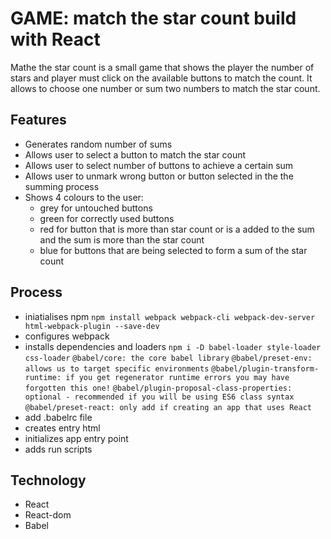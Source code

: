 # GAME: match the star count build with React
Mathe the star count is a small game that shows the player the number of stars and player must click on the available buttons to match the count. It allows to choose one number or sum two numbers to match the star count. 

## Features 
+ Generates random number of sums
+ Allows user to select a button to match the star count
+ Allows user to select number of buttons to achieve a certain sum
+ Allows user to unmark wrong button or button selected in the the summing process
+ Shows 4 colours to the user: 
    + grey for untouched buttons
    + green for correctly used buttons
    + red for button that is more than star count or is a added to the sum and the sum is more than the star count
    + blue for buttons that are being selected to form a sum of the star count

## Process
+ iniatialises npm
```npm install webpack webpack-cli webpack-dev-server html-webpack-plugin --save-dev```
+ configures webpack
+ installs dependencies and loaders
```npm i -D babel-loader style-loader css-loader```
```@babel/core: the core babel library```
```@babel/preset-env: allows us to target specific environments```
```@babel/plugin-transform-runtime: if you get regenerator runtime errors you may have forgotten this one!```
```@babel/plugin-proposal-class-properties: optional - recommended if you will be using ES6 class syntax```
```@babel/preset-react: only add if creating an app that uses React```
+ add .babelrc file
+ creates entry html
+ initializes app entry point
+ adds run scripts

## Technology
 + React
 + React-dom 
 + Babel
 
